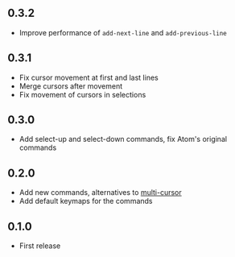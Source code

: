 ## 0.3.2
* Improve performance of `add-next-line` and `add-previous-line`

## 0.3.1
* Fix cursor movement at first and last lines
* Merge cursors after movement
* Fix movement of cursors in selections

## 0.3.0
* Add select-up and select-down commands, fix Atom's original commands

## 0.2.0
* Add new commands, alternatives to [multi-cursor](https://atom.io/packages/multi-cursor)
* Add default keymaps for the commands

## 0.1.0
* First release
